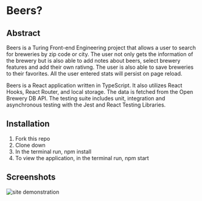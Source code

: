 # Beers?

## Abstract
Beers is a Turing Front-end Engineering project that allows a user to search for breweries by zip code or city. The user not only gets the information of the brewery but is also able to add notes about beers, select brewery features and add their own rativng. The user is also able to save breweries to their favorites. All the user entered stats will persist on page reload.

Beers is a React application written in TypeScript. It also utilizes React Hooks, React Router, and local storage. The data is fetched from the Open Brewery DB API. The testing suite includes unit, integration and asynchronous testing with the Jest and React Testing Libraries. 

## Installation
1. Fork this repo
2. Clone down
3. In the terminal run, npm install
4. To view the application, in the terminal run, npm start
​
​
## Screenshots
![site demonstration](https://media2.giphy.com/media/LM3MfcBnajAnII1HiB/giphy.gif)